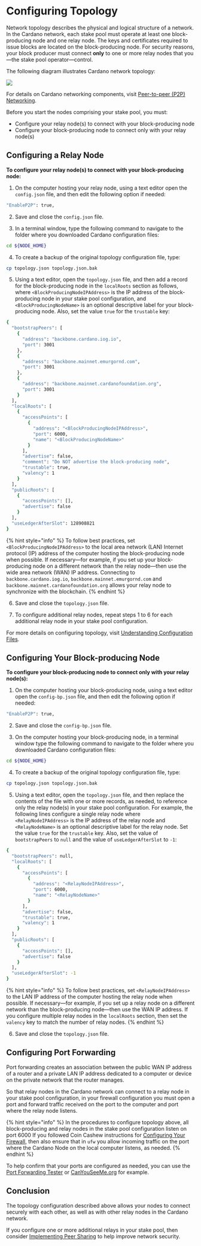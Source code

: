 # Configuring Topology

Network topology describes the physical and logical structure of a network. In the Cardano network, each stake pool must operate at least one block-producing node and one relay node. The keys and certificates required to issue blocks are located on the block-producing node. For security reasons, your block producer must connect **only** to one or more relay nodes that you—the stake pool operator—control.

The following diagram illustrates Cardano network topology:

![](../../../../.gitbook/assets/producer-relay-diagram.png)

For details on Cardano networking components, visit [Peer-to-peer (P2P) Networking](https://docs.cardano.org/explore-cardano/cardano-network/p2p-networking/).

Before you start the nodes comprising your stake pool, you must:

* Configure your relay node(s) to connect with your block-producing node
* Configure your block-producing node to connect only with your relay node(s)

## Configuring a Relay Node

**To configure your relay node(s) to connect with your block-producing node:**

1. On the computer hosting your relay node, using a text editor open the `config.json` file, and then edit the following option if needed:

```bash
"EnableP2P": true,
```

2. Save and close the `config.json` file.

3. In a terminal window, type the following command to navigate to the folder where you downloaded Cardano configuration files:

```bash
cd ${NODE_HOME}
```

4. To create a backup of the original topology configuration file, type:

```bash
cp topology.json topology.json.bak
```

5. Using a text editor, open the `topology.json` file, and then add a record for the block-producing node in the `localRoots` section as follows, where `<BlockProducingNodeIPAddress>` is the IP address of the block-producing node in your stake pool configuration, and `<BlockProducingNodeName>` is an optional descriptive label for your block-producing node. Also, set the value `true` for the `trustable` key:

```bash
{
  "bootstrapPeers": [
    {
      "address": "backbone.cardano.iog.io",
      "port": 3001
    },
    {
      "address": "backbone.mainnet.emurgornd.com",
      "port": 3001
    },
    {
      "address": "backbone.mainnet.cardanofoundation.org",
      "port": 3001
    }
  ],
  "localRoots": [
    {
      "accessPoints": [
	    {
          "address": "<BlockProducingNodeIPAddress>",
          "port": 6000,
          "name": "<BlockProducingNodeName>"
        }
	  ],
      "advertise": false,
	  "comment": "Do NOT advertise the block-producing node",
      "trustable": true,
      "valency": 1
    }
  ],
  "publicRoots": [
    {
      "accessPoints": [],
      "advertise": false
    }
  ],
  "useLedgerAfterSlot": 128908821
}
```

{% hint style="info" %}
To follow best practices, set `<BlockProducingNodeIPAddress>` to the local area network (LAN) Internet protocol (IP) address of the computer hosting the block-producing node when possible. If necessary—for example, if you set up your block-producing node on a different network than the relay node—then use the wide area network (WAN) IP address. Connecting to `backbone.cardano.iog.io`, `backbone.mainnet.emurgornd.com` and `backbone.mainnet.cardanofoundation.org` allows your relay node to synchronize with the blockchain.
{% endhint %}

6. Save and close the `topology.json` file.

7. To configure additional relay nodes, repeat steps 1 to 6 for each additional relay node in your stake pool configuration.

For more details on configuring topology, visit [Understanding Configuration Files](https://github.com/input-output-hk/cardano-node-wiki/blob/main/docs/getting-started/understanding-config-files.md#the-topologyjson-file).

## Configuring Your Block-producing Node

**To configure your block-producing node to connect only with your relay node(s):**

1. On the computer hosting your block-producing node, using a text editor open the `config-bp.json` file, and then edit the following option if needed:

```bash
"EnableP2P": true,
```

2. Save and close the `config-bp.json` file.

3. On the computer hosting your block-producing node, in a terminal window type the following command to navigate to the folder where you downloaded Cardano configuration files:

```bash
cd ${NODE_HOME}
```

4. To create a backup of the original topology configuration file, type:

```bash
cp topology.json topology.json.bak
```

5. Using a text editor, open the `topology.json` file, and then replace the contents of the file with one or more records, as needed, to reference only the relay node(s) in your stake pool configuration. For example, the following lines configure a single relay node where `<RelayNodeIPAddress>` is the IP address of the relay node and `<RelayNodeName>` is an optional descriptive label for the relay node. Set the value `true` for the `trustable` key. Also, set the value of `bootstrapPeers` to `null` and the value of `useLedgerAfterSlot` to `-1`:

```bash
{
  "bootstrapPeers": null,
  "localRoots": [
    {
      "accessPoints": [
	    {
          "address": "<RelayNodeIPAddress>",
          "port": 6000,
          "name": "<RelayNodeName>"
        }
	  ],
      "advertise": false,
      "trustable": true,
      "valency": 1
    }
  ],
  "publicRoots": [
    {
      "accessPoints": [],
      "advertise": false
    }
  ],
  "useLedgerAfterSlot": -1
}
```

{% hint style="info" %}
To follow best practices, set `<RelayNodeIPAddress>` to the LAN IP address of the computer hosting the relay node when possible. If necessary—for example, if you set up a relay node on a different network than the block-producing node—then use the WAN IP address. If you configure multiple relay nodes in the `localRoots` section, then set the `valency` key to match the number of relay nodes.
{% endhint %}

6. Save and close the `topology.json` file.

## Configuring Port Forwarding

Port forwarding creates an association between the public WAN IP address of a router and a private LAN IP address dedicated to a computer or device on the private network that the router manages.

So that relay nodes in the Cardano network can connect to a relay node in your stake pool configuration, in your firewall configuration you must open a port and forward traffic received on the port to the computer and port where the relay node listens.

{% hint style="info" %}
In the procedures to configure topology above, all block-producing and relay nodes in the stake pool configuration listen on port 6000 If you followed Coin Cashew instructions for [Configuring Your Firewall](../part-i-installation/hardening-an-ubuntu-server.md#ufw), then also ensure that in `ufw` you allow incoming traffic on the port where the Cardano Node on the local computer listens, as needed.
{% endhint %}

To help confirm that your ports are configured as needed, you can use the [Port Forwarding Tester](https://www.yougetsignal.com/tools/open-ports/) or [CanYouSeeMe.org](https://canyouseeme.org/) for example.

## Conclusion

The topology configuration described above allows your nodes to connect securely with each other, as well as with other relay nodes in the Cardano network.

If you configure one or more additional relays in your stake pool, then consider [Implementing Peer Sharing](../part-v-tips/implementing-peer-sharing.md) to help improve network security.